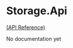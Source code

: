 Storage.Api
======================

[(API Reference)](http://wooga.github.io/Wooga.Lambda-CSharp/reference/wooga-lambda-filesystem-filesystem.html)

No documentation yet
